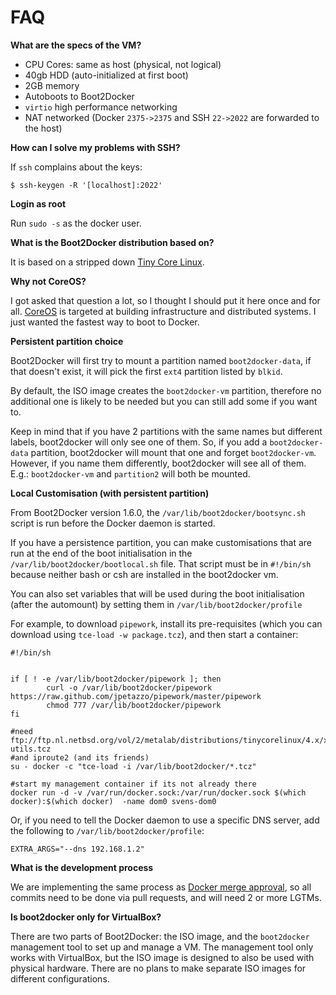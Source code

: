FAQ
====

**What are the specs of the VM?**

* CPU Cores: same as host (physical, not logical)
* 40gb HDD (auto-initialized at first boot)
* 2GB memory
* Autoboots to Boot2Docker
* `virtio` high performance networking
* NAT networked (Docker `2375->2375` and SSH `22->2022` are forwarded to the host)

**How can I solve my problems with SSH?**

If `ssh` complains about the keys:

```
$ ssh-keygen -R '[localhost]:2022'
```

**Login as root**

Run `sudo -s` as the docker user.

**What is the Boot2Docker distribution based on?**

It is based on a stripped down [Tiny Core Linux](http://tinycorelinux.net).

**Why not CoreOS?**

I got asked that question a lot, so I thought I should put it here once and for
all. [CoreOS](http://coreos.com/) is targeted at building infrastructure and
distributed systems. I just wanted the fastest way to boot to Docker.

**Persistent partition choice**

Boot2Docker will first try to mount a partition named ``boot2docker-data``, if
that doesn't exist, it will pick the first ``ext4`` partition listed by ``blkid``.

By default, the ISO image creates the ``boot2docker-vm`` partition, therefore no additional one is likely to be needed but you can still add some if you want to.

Keep in mind that if you have 2 partitions with the same names but different labels,
boot2docker will only see one of them. So, if you add a ``boot2docker-data`` partition, boot2docker will mount that one and forget ``boot2docker-vm``.
However, if you name them differently, boot2docker will see all of them.
E.g.: ``boot2docker-vm`` and ``partition2`` will both be mounted.

**Local Customisation (with persistent partition)**

From Boot2Docker version 1.6.0, the `/var/lib/boot2docker/bootsync.sh` script is
run before the Docker daemon is started.

If you have a persistence partition, you can make customisations that are run at
the end of the boot initialisation in the ``/var/lib/boot2docker/bootlocal.sh`` file.
That script must be in ``#!/bin/sh`` because neither bash or csh are installed in the boot2docker vm.

You can also set variables that will be used during the boot initialisation (after
the automount) by setting them in `/var/lib/boot2docker/profile`

For example, to download ``pipework``, install its pre-requisites (which you can
download using ``tce-load -w package.tcz``), and then start a container:

```
#!/bin/sh


if [ ! -e /var/lib/boot2docker/pipework ]; then
        curl -o /var/lib/boot2docker/pipework https://raw.github.com/jpetazzo/pipework/master/pipework
        chmod 777 /var/lib/boot2docker/pipework
fi

#need ftp://ftp.nl.netbsd.org/vol/2/metalab/distributions/tinycorelinux/4.x/x86/tcz/bridge-utils.tcz
#and iproute2 (and its friends)
su - docker -c "tce-load -i /var/lib/boot2docker/*.tcz"

#start my management container if its not already there
docker run -d -v /var/run/docker.sock:/var/run/docker.sock $(which docker):$(which docker)  -name dom0 svens-dom0
```

Or, if you need to tell the Docker daemon to use a specific DNS server, add the
following to ``/var/lib/boot2docker/profile``:

```
EXTRA_ARGS="--dns 192.168.1.2"
```

**What is the development process**

We are implementing the same process as [Docker merge approval](
https://github.com/dotcloud/docker/blob/master/CONTRIBUTING.md#merge-approval),
so all commits need to be done via pull requests, and will need 2 or more LGTMs.

**Is boot2docker only for VirtualBox?**

There are two parts of Boot2Docker: the ISO image, and the `boot2docker` management
tool to set up and manage a VM. The management tool only works with VirtualBox,
but the ISO image is designed to also be used with physical hardware. There
are no plans to make separate ISO images for different configurations.

